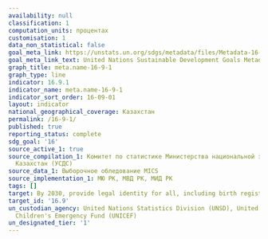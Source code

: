 ```yaml
---
availability: null
classification: 1
computation_units: процентах
customisation: 1
data_non_statistical: false
goal_meta_link: https://unstats.un.org/sdgs/metadata/files/Metadata-16-09-01.pdf
goal_meta_link_text: United Nations Sustainable Development Goals Metadata (pdf 1361kB)
graph_title: meta.name-16-9-1
graph_type: line
indicator: 16.9.1
indicator_name: meta.name-16-9-1
indicator_sort_order: 16-09-01
layout: indicator
national_geographical_coverage: Казахстан
permalink: /16-9-1/
published: true
reporting_status: complete
sdg_goal: '16'
source_active_1: true
source_compilation_1: Комитет по статистике Министерства национальной экономики Республики
  Казахстан (УСДС)
source_data_1: Выборочное обледование MICS
source_implementation_1: МЮ РК, МВД РК, МИД РК
tags: []
target: By 2030, provide legal identity for all, including birth registration
target_id: '16.9'
un_custodian_agency: United Nations Statistics Division (UNSD), United Nations International
  Children's Emergency Fund (UNICEF)
un_designated_tier: '1'
---
```

